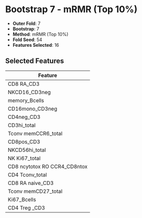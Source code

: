 # Bootstrap 7 - mRMR (Top 10%)

- **Outer Fold**: 7
- **Bootstrap**: 7
- **Method**: mRMR (Top 10%)
- **Fold Seed**: 54
- **Features Selected**: 16

## Selected Features

| Feature |
|---------|
| CD8 RA_CD3 |
| NKCD16_CD3neg |
| memory_Bcells |
| CD16mono_CD3neg |
| CD4neg_CD3 |
| CD3hi_total |
| Tconv memCCR6_total |
| CD8pos_CD3 |
| NKCD56hi_total |
| NK Ki67_total |
| CD8 ncytotox RO CCR4_CD8ntox |
| CD4 Tconv_total |
| CD8 RA naive_CD3 |
| Tconv memCD27_total |
| Ki67_Bcells |
| CD4 Treg _CD3 |
